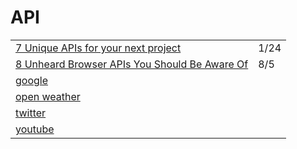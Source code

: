 # API

|  |  |
| :--- | :--- |
| [7 Unique APIs for your next project](https://dev.to/renaissanceengineer/7-unique-apis-for-your-next-project-4hf9?utm_source=digest_mailer&utm_medium=email&utm_campaign=digest_email) | 1/24 |
| [8 Unheard Browser APIs You Should Be Aware Of](https://medium.com/better-programming/8-unheard-of-browser-apis-you-should-be-aware-of-45247e7d5f3a) | 8/5 |
| [google](https://developers.google.com/drive/api/v2/reference/) |  |
| [open weather](https://openweathermap.org/api) |  |
| [twitter](https://github.com/twitter-archive/twitter-kit-android/wiki) |  |
| [youtube](https://developers.google.com/youtube/v3) |  |

